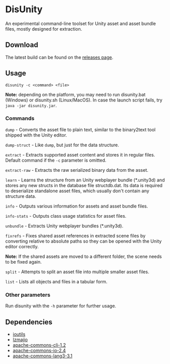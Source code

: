 DisUnity
=========

An experimental command-line toolset for Unity asset and asset bundle files, mostly designed for extraction.

Download
--------

The latest build can be found on the [releases page](https://github.com/ata4/disunity/releases).

Usage
-----

    disunity -c <command> <file>
    
**Note:** depending on the platform, you may need to run disunity.bat (Windows) or disunity.sh (Linux/MacOS). In case the launch script fails, try `java -jar disunity.jar`.

### Commands

`dump` - Converts the asset file to plain text, similar to the binary2text tool shipped with the Unity editor.

`dump-struct` - Like `dump`, but just for the data structure.

`extract` - Extracts supported asset content and stores it in regular files. Default command if the `-c` parameter is omitted.

`extract-raw` - Extracts the raw serialized binary data from the asset.

`learn` - Learns the structure from an Unity webplayer bundle (*.unity3d) and stores any new structs in the database file structdb.dat. Its data is required to deserialize standalone asset files, which usually don't contain any structure data.

`info` - Outputs various information for assets and asset bundle files.

`info-stats` - Outputs class usage statistics for asset files.

`unbundle` - Extracts Unity webplayer bundles (*.unity3d).

`fixrefs` - Fixes shared asset references in extracted scene files by converting relative to absolute paths so they can be opened with the Unity editor correctly.

**Note:** If the shared assets are moved to a different folder, the scene needs to be fixed again.

`split` - Attempts to split an asset file into multiple smaller asset files.

`list` - Lists all objects and files in a tabular form.

### Other parameters

Run disunity with the `-h` parameter for further usage.


Dependencies
------------

* [ioutils](https://github.com/ata4/ioutils)
* [lzmajio](https://github.com/ata4/lzmajio)
* [apache-commons-cli-1.2](http://commons.apache.org/proper/commons-cli/)
* [apache-commons-io-2.4](http://commons.apache.org/proper/commons-io/)
* [apache-commons-lang3-3.1](http://commons.apache.org/proper/commons-lang/)